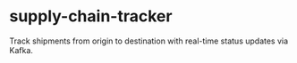 # supply-chain-tracker
Track shipments from origin to destination with real-time status updates via Kafka.

